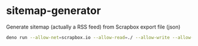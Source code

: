 # sitemap-generator

Generate sitemap (actually a RSS feed) from Scrapbox export file (json)
```sh
deno run --allow-net=scrapbox.io --allow-read=./ --allow-write --allow-env index.ts
```
